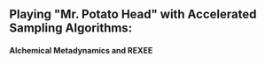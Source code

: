## Playing "Mr. Potato Head" with Accelerated Sampling Algorithms: 
#### Alchemical Metadynamics and REXEE

